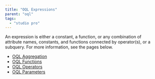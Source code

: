 ```yaml
---
title: "OQL Expressions"
parent: "oql"
tags:
  - "studio pro"
---
```


An expression is either a constant, a function, or any combination of attribute names, constants, and functions connected by operator(s), or a subquery. For more information, see the pages below.

* [OQL Aggregation](oql-aggregation)
* [OQL Functions](oql-functions)
* [OQL Operators](oql-operators)
* [OQL Parameters](oql-parameters)
